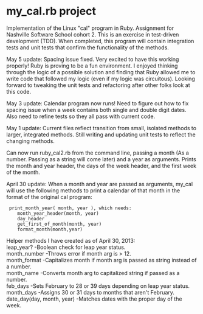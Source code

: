 my_cal.rb  project
================

Implementation of the Linux "cal" program in Ruby. Assignment for Nashville Software School cohort 2.
This is an exercise in test-driven development (TDD). When completed, this program will
contain integration tests and unit tests that confirm the functionality of the methods.

May 5 update:
Spacing issue fixed. Very excited to have this working properly! Ruby is proving to be a fun environment. I enjoyed thinking
through the logic of a possible solution and finding that Ruby allowed me to write code that followed my logic (even if 
my logic was circuitous). Looking forward to tweaking the unit tests and refactoring after other folks look at this code.

May 3 update:
Calendar program now runs! Need to figure out how to fix spacing issue when a week contains both single and double digit 
dates. Also need to refine tests so they all pass with current code.

May 1 update:
Current files reflect transition from small, isolated methods to larger, integrated methods. Still writing
and updating unit tests to reflect the changing methods. 

Can now run ruby_cal2.rb from the command line, passing a month (As a number. Passing as a string 
will come later) and a year as arguments. Prints the month and year header, the days of the week header, 
and the first week of the month.

April 30 update:
When a month and year are passed as arguments, my_cal will use the following methods to print 
a calendar of that month in the format of the original cal program:

	 print_month_year( month, year ), which needs:
        month_year_header(month, year)
        day_header
        get_first_of_month(month, year)
        format_month(month,year)
        
 Helper methods I have created as of April 30, 2013:<br>
        leap_year? -Boolean check for leap year status.<br>
        month_number  -Throws error if month arg is > 12.<br>
        month_format  -Capitalizes month if month arg is passed as string instead of a number.<br>
        month_name -Converts month arg to capitalized string if passed as a number.<br>
        feb_days -Sets February to 28 or 39 days depending on leap year status.<br>
        month_days -Assigns 30 or 31 days to months that aren't February.<br>
        date_day(day, month, year)  -Matches dates with the proper day of the week.<br>
 
 
        
        




